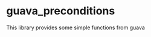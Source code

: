 # guava_preconditions

This library provides some simple functions from guava

<!-- docs follow -->
